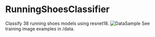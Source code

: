# RunningShoesClassifier
Classify 38 running shoes models using resnet18.
![DataSample](https://github.com/user-attachments/assets/c6fdceb9-aa44-474a-9545-7ed58de14fbd)
See training image examples in /data.
